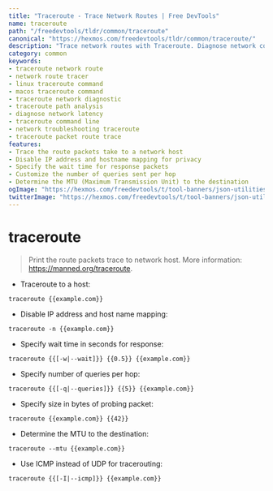 ```yaml
---
title: "Traceroute - Trace Network Routes | Free DevTools"
name: traceroute
path: "/freedevtools/tldr/common/traceroute"
canonical: "https://hexmos.com/freedevtools/tldr/common/traceroute/"
description: "Trace network routes with Traceroute. Diagnose network connectivity issues and identify bottlenecks. Free online tool, no registration required."
category: common
keywords:
- traceroute network route
- network route tracer
- linux traceroute command
- macos traceroute command
- traceroute network diagnostic
- traceroute path analysis
- diagnose network latency
- traceroute command line
- network troubleshooting traceroute
- traceroute packet route trace
features:
- Trace the route packets take to a network host
- Disable IP address and hostname mapping for privacy
- Specify the wait time for response packets
- Customize the number of queries sent per hop
- Determine the MTU (Maximum Transmission Unit) to the destination
ogImage: "https://hexmos.com/freedevtools/t/tool-banners/json-utilities-banner.png"
twitterImage: "https://hexmos.com/freedevtools/t/tool-banners/json-utilities-banner.png"
---
```


# traceroute

> Print the route packets trace to network host.
> More information: <https://manned.org/traceroute>.

- Traceroute to a host:

`traceroute {{example.com}}`

- Disable IP address and host name mapping:

`traceroute -n {{example.com}}`

- Specify wait time in seconds for response:

`traceroute {{[-w|--wait]}} {{0.5}} {{example.com}}`

- Specify number of queries per hop:

`traceroute {{[-q|--queries]}} {{5}} {{example.com}}`

- Specify size in bytes of probing packet:

`traceroute {{example.com}} {{42}}`

- Determine the MTU to the destination:

`traceroute --mtu {{example.com}}`

- Use ICMP instead of UDP for tracerouting:

`traceroute {{[-I|--icmp]}} {{example.com}}`
